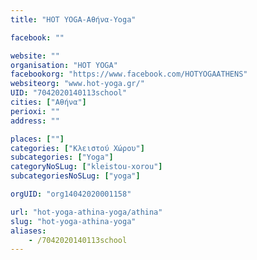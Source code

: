 ```yaml
---
title: "HOT YOGA-Αθήνα-Yoga"

facebook: ""

website: ""
organisation: "HOT YOGA"
facebookorg: "https://www.facebook.com/HOTYOGAATHENS"
websiteorg: "www.hot-yoga.gr/"
UID: "7042020140113school"
cities: ["Αθήνα"]
perioxi: ""
address: ""

places: [""]
categories: ["Κλειστού Χώρου"]
subcategories: ["Yoga"]
categoryNoSLug: ["kleistou-xorou"]
subcategoriesNoSLug: ["yoga"]

orgUID: "org14042020001158"

url: "hot-yoga-athina-yoga/athina"
slug: "hot-yoga-athina-yoga"
aliases:
    - /7042020140113school
---
```





